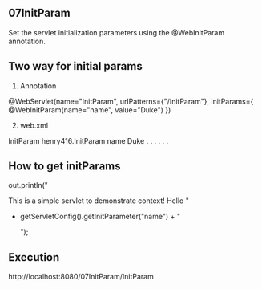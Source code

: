 07InitParam
--------------
Set the servlet initialization parameters using the @WebInitParam annotation. 

Two way for initial params
--------------------------

1) Annotation

@WebServlet(name="InitParam", urlPatterns={"/InitParam"},
initParams={ @WebInitParam(name="name", value="Duke") }) 

2) web.xml

<web-app>
	<servlet>
		<servlet-name>InitParam</servlet-name>
		<servlet-class>henry416.InitParam</servlet-class>
		<init-param>
			<param-name>name</param-name>
			<param-value>Duke</param-value>
		</init-param>
	. . .
	</servlet>
. . .
</web-app>


How to get initParams
---------------------

out.println("<p>This is a simple servlet to demonstrate context! Hello "
+ getServletConfig().getInitParameter("name") + "</p>");

Execution
----------

http://localhost:8080/07InitParam/InitParam